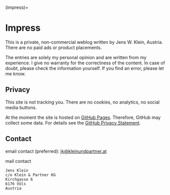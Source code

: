 (impress)=

# Impress

This is a private, non-commercial weblog written by Jens W. Klein, Austria.
There are no paid ads or product placements.

The entries are solely my personal opinion and are written from my experience.
I give no warranty for the correctness of the content.
In case of doubt, please check the information yourself.
If you find an error, please let me know.

## Privacy

This site is not tracking you.
There are no cookies, no analytics, no social media buttons.

At the moment the site is hosted on [GitHub Pages](https://pages.github.com/).
Therefore, GitHub may collect some data.
For details see the [GitHub Privacy Statement](https://help.github.com/en/github/site-policy/github-privacy-statement).

## Contact

email contact (preferred): jk@kleinundpartner.at

mail contact

```plain
Jens Klein
c/o Klein & Partner KG
Kirchgasse 6
6176 Völs
Austria
```